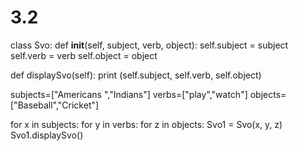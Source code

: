 # 3.2
class Svo:
   def __init__(self, subject, verb, object):
      self.subject = subject
      self.verb = verb
      self.object = object
   
   def displaySvo(self):
      print (self.subject, self.verb, self.object)
      
subjects=["Americans ","Indians"]
verbs=["play","watch"]
objects=["Baseball","Cricket"]
    
for x in subjects:
    for y in verbs:
        for z in objects:
            Svo1 = Svo(x, y, z)
            Svo1.displaySvo()

